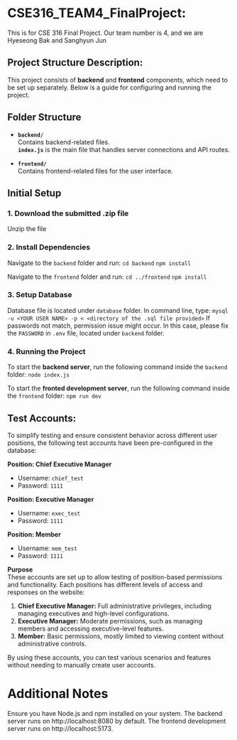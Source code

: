 # CSE316_TEAM4_FinalProject:
This is for CSE 316 Final Project. Our team number is 4, and we are Hyeseong Bak and Sanghyun Jun

## Project Structure Description:

This project consists of **backend** and **frontend** components, which need to be set up separately. Below is a guide for configuring and running the project.

## Folder Structure

- **`backend/`**  
  Contains backend-related files.  
  **`index.js`** is the main file that handles server connections and API routes.

- **`frontend/`**  
  Contains frontend-related files for the user interface.

## Initial Setup

### 1. Download the submitted .zip file
Unzip the file

### 2. Install Dependencies
Navigate to the `backend` folder and run:
`cd backend`
`npm install`

Navigate to the `frontend` folder and run:
`cd ../frontend`
`npm install`

### 3. Setup Database
Database file is located under `database` folder.
In command line, type:
`mysql -u <YOUR USER NAME> -p < <directory of the .sql file provided>`
If passwords not match, permission issue might occur. In this case, please fix the `PASSWORD` in `.env` file, located under `backend` folder.

### 4. Running the Project
To start the **backend server**, run the following command inside the `backend` folder:
`node index.js`

To start the **fronted development server**, run the following command inside the `frontend` folder:
`npm run dev`

## Test Accounts:

To simplify testing and ensure consistent behavior across different user positions, the following test accounts have been pre-configured in the database:

**Position: Chief Executive Manager**  
- Username: `chief_test`  
- Password: `1111`  

**Position: Executive Manager**  
- Username: `exec_test`  
- Password: `1111`  

**Position: Member**  
- Username: `mem_test`  
- Password: `1111`  

**Purpose**  
These accounts are set up to allow testing of position-based permissions and functionality. Each positions has different levels of access and responses on the website:

1. **Chief Executive Manager:** Full administrative privileges, including managing executives and high-level configurations.  
2. **Executive Manager:** Moderate permissions, such as managing members and accessing executive-level features.  
3. **Member:** Basic permissions, mostly limited to viewing content without administrative controls.  

By using these accounts, you can test various scenarios and features without needing to manually create user accounts.

# Additional Notes
Ensure you have Node.js and npm installed on your system.
The backend server runs on http://localhost:8080 by default.
The frontend development server runs on http://localhost:5173.